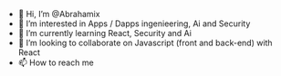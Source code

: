- 👋 Hi, I’m @Abrahamix
- 👀 I’m interested in Apps / Dapps ingenieering, Ai and Security
- 🌱 I’m currently learning React, Security and Ai
- 💞️ I’m looking to collaborate on Javascript (front and back-end) with React
- 📫 How to reach me 

<!---
Abrahamix/Abrahamix is a ✨ special ✨ repository because its `README.md` (this file) appears on your GitHub profile.
You can click the Preview link to take a look at your changes.
--->
